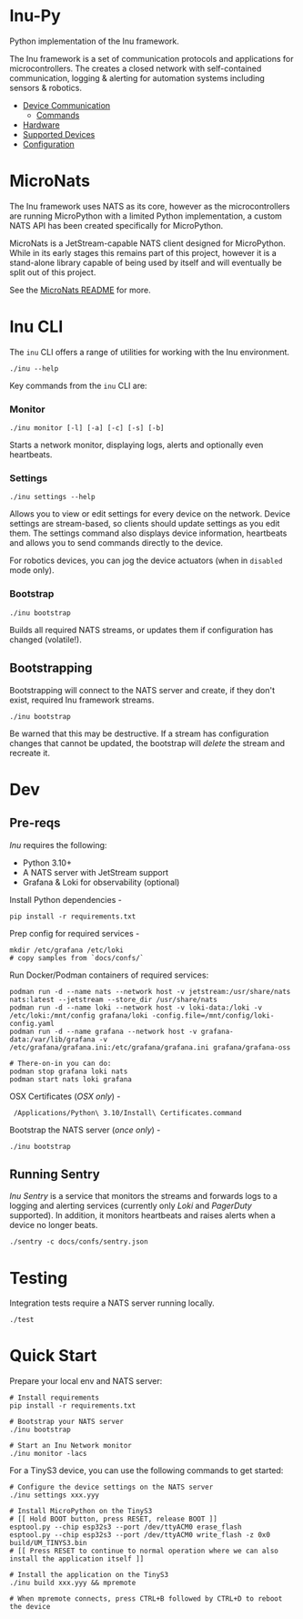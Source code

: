 Inu-Py
======
Python implementation of the Inu framework.

The Inu framework is a set of communication protocols and applications for microcontrollers. The creates a closed
network with self-contained communication, logging & alerting for automation systems including sensors & robotics.

* [Device Communication](docs/Device_Communication.md)
  * [Commands](docs/Commands.md)
* [Hardware](docs/Hardware.md)
* [Supported Devices](docs/Supported_Devices.md)
* [Configuration](docs/Config.md)

MicroNats
=========
The Inu framework uses NATS as its core, however as the microcontrollers are running MicroPython with a limited
Python implementation, a custom NATS API has been created specifically for MicroPython.

MicroNats is a JetStream-capable NATS client designed for MicroPython. While in its early stages this remains part of
this project, however it is a stand-alone library capable of being used by itself and will eventually be split out of
this project.

See the [MicroNats README](src/micro_nats/README.md) for more.

Inu CLI
=======
The `inu` CLI offers a range of utilities for working with the Inu environment.

    ./inu --help

Key commands from the `inu` CLI are:

### Monitor

    ./inu monitor [-l] [-a] [-c] [-s] [-b]

Starts a network monitor, displaying logs, alerts and optionally even heartbeats.

### Settings

    ./inu settings --help

Allows you to view or edit settings for every device on the network. Device settings are stream-based, so clients
should update settings as you edit them. The settings command also displays device information, heartbeats and allows
you to send commands directly to the device. 

For robotics devices, you can jog the device actuators (when in `disabled` mode only).

### Bootstrap

    ./inu bootstrap

Builds all required NATS streams, or updates them if configuration has changed (volatile!).


Bootstrapping
-------------
Bootstrapping will connect to the NATS server and create, if they don't exist, required Inu framework streams.

    ./inu bootstrap

Be warned that this may be destructive. If a stream has configuration changes that cannot be updated, the bootstrap will
_delete_ the stream and recreate it.

Dev
===
Pre-reqs
--------
_Inu_ requires the following:
 * Python 3.10+
 * A NATS server with JetStream support
 * Grafana & Loki for observability (optional)

Install Python dependencies -

    pip install -r requirements.txt

Prep config for required services -

    mkdir /etc/grafana /etc/loki
    # copy samples from `docs/confs/`

Run Docker/Podman containers of required services:

    podman run -d --name nats --network host -v jetstream:/usr/share/nats nats:latest --jetstream --store_dir /usr/share/nats
    podman run -d --name loki --network host -v loki-data:/loki -v /etc/loki:/mnt/config grafana/loki -config.file=/mnt/config/loki-config.yaml
    podman run -d --name grafana --network host -v grafana-data:/var/lib/grafana -v /etc/grafana/grafana.ini:/etc/grafana/grafana.ini grafana/grafana-oss

    # There-on-in you can do:
    podman stop grafana loki nats
    podman start nats loki grafana

OSX Certificates (_OSX only_) -

     /Applications/Python\ 3.10/Install\ Certificates.command

Bootstrap the NATS server (_once only_) -

    ./inu bootstrap 

Running Sentry
--------------
_Inu Sentry_ is a service that monitors the streams and forwards logs to a logging and alerting services (currently 
only _Loki_ and _PagerDuty_ supported). In addition, it monitors heartbeats and raises alerts when a device no longer
beats.

    ./sentry -c docs/confs/sentry.json

Testing
=======
Integration tests require a NATS server running locally.

    ./test

Quick Start
===========
Prepare your local env and NATS server:

    # Install requirements
    pip install -r requirements.txt

    # Bootstrap your NATS server
    ./inu bootstrap

    # Start an Inu Network monitor
    ./inu monitor -lacs

For a TinyS3 device, you can use the following commands to get started:

    # Configure the device settings on the NATS server
    ./inu settings xxx.yyy

    # Install MicroPython on the TinyS3
    # [[ Hold BOOT button, press RESET, release BOOT ]]
    esptool.py --chip esp32s3 --port /dev/ttyACM0 erase_flash
    esptool.py --chip esp32s3 --port /dev/ttyACM0 write_flash -z 0x0 build/UM_TINYS3.bin
    # [[ Press RESET to continue to normal operation where we can also install the application itself ]]

    # Install the application on the TinyS3
    ./inu build xxx.yyy && mpremote
  
    # When mpremote connects, press CTRL+B followed by CTRL+D to reboot the device

